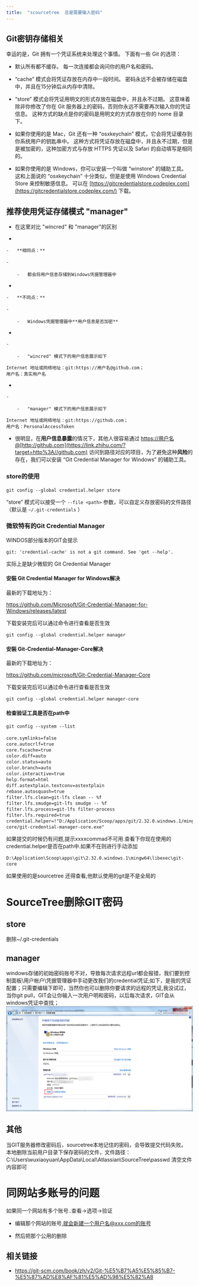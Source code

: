 ```yaml
---
title:  "scourcetree  总是需要输入密码"
---
```


## Git密钥存储相关

幸运的是，Git 拥有一个凭证系统来处理这个事情。 下面有一些 Git 的选项：

-   默认所有都不缓存。 每一次连接都会询问你的用户名和密码。

-   “cache” 模式会将凭证存放在内存中一段时间。 密码永远不会被存储在磁盘中，并且在15分钟后从内存中清除。

-   “store” 模式会将凭证用明文的形式存放在磁盘中，并且永不过期。 这意味着除非你修改了你在 Git 服务器上的密码，否则你永远不需要再次输入你的凭证信息。 这种方式的缺点是你的密码是用明文的方式存放在你的 home 目录下。

-   如果你使用的是 Mac，Git 还有一种 “osxkeychain” 模式，它会将凭证缓存到你系统用户的钥匙串中。 这种方式将凭证存放在磁盘中，并且永不过期，但是是被加密的，这种加密方式与存放 HTTPS 凭证以及 Safari 的自动填写是相同的。

-   如果你使用的是 Windows，你可以安装一个叫做 “winstore” 的辅助工具。 这和上面说的 “osxkeychain” 十分类似，但是是使用 Windows Credential Store 来控制敏感信息。 可以在 [https://gitcredentialstore.codeplex.com](https://gitcredentialstore.codeplex.com/) 下载。

## 推荐使用凭证存储模式 "manager"

-   在这里对比 "wincred" 和 "manager"的区别

-

    -   **相同点：**

    -

        -   都会将用户信息存储到Windows凭据管理器中

-

    -   **不同点：**

    -

        -   Windows凭据管理器中**用户信息是否加密**

-

    -

        -   "wincred" 模式下的用户信息展示如下

```text
Internet 地址或网络地址：git:https://用户名@github.com； 
用户名：真实用户名 
```

-

    -

        -   "manager" 模式下的用户信息展示如下

```text
Internet 地址或网络地址：git:https://github.com； 
用户名：PersonalAccessToken
```

-   很明显，在**用户信息暴露**的情况下，其他人很容易通过 <https://用户名@[http://github.com](https://link.zhihu.com/?target=http%3A//github.com)> 访问到路径对应的项目，为了避免这种**风险**的存在，我们可以安装 “Git Credential Manager for Windows” 的辅助工具。

### store的使用

`git config --global credential.helper store `

“store” 模式可以接受一个 `--file <path>` 参数，可以自定义存放密码的文件路径（默认是 `~/.git-credentials` ）

### 微软特有的Git Credential Manager

WINDOS部分版本的GIT会提示

```
git: 'credential-cache' is not a git command. See 'get --help'.
```

实际上是缺少微软的 Git Credential Manager

#### 安裝 Git Credential Manager for Windows解决

最新的下载地址为：

<https://github.com/Microsoft/Git-Credential-Manager-for-Windows/releases/latest>

下载安装完后可以通过命令进行查看是否生效

```
git config --global credential.helper manager
```

#### 安裝 Git-Credential-Manager-Core解决

最新的下载地址为：

<https://github.com/microsoft/Git-Credential-Manager-Core>

下载安装完后可以通过命令进行查看是否生效

```
git config --global credential.helper manager-core
```

#### 检查验证工具是否在path中

```
git config --system --list

core.symlinks=false
core.autocrlf=true
core.fscache=true
color.diff=auto
color.status=auto
color.branch=auto
color.interactive=true
help.format=html
diff.astextplain.textconv=astextplain
rebase.autosquash=true
filter.lfs.clean=git-lfs clean -- %f
filter.lfs.smudge=git-lfs smudge -- %f
filter.lfs.process=git-lfs filter-process
filter.lfs.required=true
credential.helper=!"D:/Application/Scoop/apps/git/2.32.0.windows.1/mingw64/libexec/git-core/git-credential-manager-core.exe"

```

如果提交的时候仍有问题,提示xxxxcommad不可用.查看下你现在使用的credential.helper是否在path中.如果不在则进行手动添加

```
D:\Application\Scoop\apps\git\2.32.0.windows.1\mingw64\libexec\git-core
```

如果使用的是sourcetree 还得查看,他默认使用的git是不是全局的

# SourceTree删除GIT密码

## store

删除\~/.git-credentials

## manager

windows存储的初始密码账号不对，导致每次请求远程url都会报错，我们要到控制面板\用户帐户\凭据管理器中手动更改我们的credential凭证;如下，是我的凭证配置；只需要编辑下即可，当然你也可以删除你要请求的远程的凭证,我没试过，当你git pull，GIT会让你输入一次用户明和密码，以后每次请求，GIT会从windows凭证中查找；![在这里插入图片描述](../../public/images/2019-08-07-sourcetree-git-password/20190404111514753.png)

## 其他

当GIT服务器修改密码后，sourcetree本地记住的密码，会导致提交代码失败。
本地删除当前用户目录下保存密码的文件，文件路径：
C:\Users\wuxiaoyuan\AppData\Local\Atlassian\SourceTree\passwd
清空文件内容即可

# 同网站多账号的问题

如果同一个网站有多个账号..查看->选项->验证

-   编辑那个网站的账号,就会新建一个用户名@xxx.com的账号

-   然后把那个公用的删除

## 相关链接

-   <https://git-scm.com/book/zh/v2/Git-%E5%B7%A5%E5%85%B7-%E5%87%AD%E8%AF%81%E5%AD%98%E5%82%A8>
